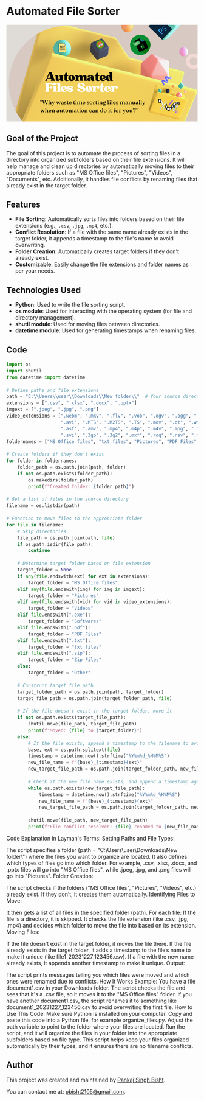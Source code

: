# Automated File Sorter
![File Sorter Project cover](https://github.com/pbisht2105/Automated-Files-Sorter/blob/main/Automated%20Files%20Sorter.png)


## Goal of the Project
The goal of this project is to automate the process of sorting files in a directory into organized subfolders based on their file extensions. It will help manage and clean up directories by automatically moving files to their appropriate folders such as "MS Office files", "Pictures", "Videos", "Documents", etc. Additionally, it handles file conflicts by renaming files that already exist in the target folder.

## Features
- **File Sorting**: Automatically sorts files into folders based on their file extensions (e.g., `.csv`, `.jpg`, `.mp4`, etc.).
- **Conflict Resolution**: If a file with the same name already exists in the target folder, it appends a timestamp to the file's name to avoid overwriting.
- **Folder Creation**: Automatically creates target folders if they don't already exist.
- **Customizable**: Easily change the file extensions and folder names as per your needs.

## Technologies Used
- **Python**: Used to write the file sorting script.
- **os module**: Used for interacting with the operating system (for file and directory management).
- **shutil module**: Used for moving files between directories.
- **datetime module**: Used for generating timestamps when renaming files.

## Code

```python
import os
import shutil
from datetime import datetime 

# Define paths and file extensions
path = "C:\\Users\\user\\Downloads\\New folder\\"  # Your source directory
extensions = [".csv", ".xlsx", ".docx", ".pptx"]
imgext = [".jpeg", ".jpg", ".png"]
video_extensions = [".webm", ".mkv", ".flv", ".vob", ".ogv", ".ogg", ".drc", ".gif", ".gifv", ".mng", 
                    ".avi", ".MTS", ".M2TS", ".TS", ".mov", ".qt", ".wmv", ".yuv", ".rm", ".rmvb", ".viv", 
                    ".asf", ".amv", ".mp4", ".m4p", ".m4v", ".mpg", ".mp2", ".mpeg", ".mpe", ".mpv", ".m2v", 
                    ".svi", ".3gp", ".3g2", ".mxf", ".roq", ".nsv", ".f4v", ".f4p", ".f4a", ".f4b"]
foldernames = ["MS Office files", "txt files", "Pictures", "PDF Files", "Softwares", "WinRAR Files", "Videos", "Zip Files", "Other"]

# Create folders if they don't exist
for folder in foldernames:
    folder_path = os.path.join(path, folder)
    if not os.path.exists(folder_path):
        os.makedirs(folder_path)
        print(f"Created folder: {folder_path}")

# Get a list of files in the source directory
filename = os.listdir(path)

# Function to move files to the appropriate folder
for file in filename:
    # Skip directories
    file_path = os.path.join(path, file)
    if os.path.isdir(file_path):
        continue

    # Determine target folder based on file extension
    target_folder = None
    if any(file.endswith(ext) for ext in extensions):
        target_folder = "MS Office files"
    elif any(file.endswith(img) for img in imgext):
        target_folder = "Pictures"
    elif any(file.endswith(vid) for vid in video_extensions):
        target_folder = "Videos"
    elif file.endswith(".exe"):
        target_folder = "Softwares"
    elif file.endswith(".pdf"):
        target_folder = "PDF Files"
    elif file.endswith(".txt"):
        target_folder = "txt files"
    elif file.endswith(".zip"):
        target_folder = "Zip Files"
    else:
        target_folder = "Other"

    # Construct target file path
    target_folder_path = os.path.join(path, target_folder)
    target_file_path = os.path.join(target_folder_path, file)

    # If the file doesn't exist in the target folder, move it
    if not os.path.exists(target_file_path):
        shutil.move(file_path, target_file_path)
        print(f"Moved: {file} to {target_folder}")
    else:
        # If the file exists, append a timestamp to the filename to avoid overwriting
        base, ext = os.path.splitext(file)
        timestamp = datetime.now().strftime("%Y%m%d_%H%M%S")
        new_file_name = f"{base}_{timestamp}{ext}"
        new_target_file_path = os.path.join(target_folder_path, new_file_name)
        
        # Check if the new file name exists, and append a timestamp again if needed
        while os.path.exists(new_target_file_path):
            timestamp = datetime.now().strftime("%Y%m%d_%H%M%S")
            new_file_name = f"{base}_{timestamp}{ext}"
            new_target_file_path = os.path.join(target_folder_path, new_file_name)
        
        shutil.move(file_path, new_target_file_path)
        print(f"File conflict resolved: {file} renamed to {new_file_name} and moved to {target_folder}")
```

Code Explanation in Layman's Terms:
Setting Paths and File Types:

The script specifies a folder (path = "C:\\Users\\user\\Downloads\\New folder\\") where the files you want to organize are located.
It also defines which types of files go into which folder. For example, .csv, .xlsx, .docx, and .pptx files will go into "MS Office files", while .jpeg, .jpg, and .png files will go into "Pictures".
Folder Creation:

The script checks if the folders ("MS Office files", "Pictures", "Videos", etc.) already exist. If they don’t, it creates them automatically.
Identifying Files to Move:

It then gets a list of all files in the specified folder (path). For each file:
If the file is a directory, it is skipped.
It checks the file extension (like .csv, .jpg, .mp4) and decides which folder to move the file into based on its extension.
Moving Files:

If the file doesn't exist in the target folder, it moves the file there.
If the file already exists in the target folder, it adds a timestamp to the file’s name to make it unique (like file1_20231227_123456.csv). If a file with the new name already exists, it appends another timestamp to make it unique.
Output:

The script prints messages telling you which files were moved and which ones were renamed due to conflicts.
How It Works Example:
You have a file document1.csv in your Downloads folder.
The script checks the file and sees that it's a .csv file, so it moves it to the "MS Office files" folder.
If you have another document1.csv, the script renames it to something like document1_20231227_123456.csv to avoid overwriting the first file.
How to Use This Code:
Make sure Python is installed on your computer.
Copy and paste this code into a Python file, for example organize_files.py.
Adjust the path variable to point to the folder where your files are located.
Run the script, and it will organize the files in your folder into the appropriate subfolders based on file type.
This script helps keep your files organized automatically by their types, and it ensures there are no filename conflicts.

## Author

This project was created and maintained by [Pankaj Singh Bisht](https://github.com/pbisht2105).

You can contact me at: [pbisht2105@gmail.com](mailto:pbisht2105@gmail.com).
